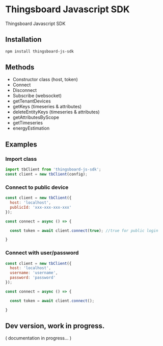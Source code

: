 # Thingsboard Javascript SDK

Thingsboard Javascript SDK


## Installation

```bash
npm install thingsboard-js-sdk
```

## Methods

- Constructor class (host, token)
- Connect
- Disconnect
- Subscribe (websocket)
- getTenantDevices
- getKeys (timeseries & attributes)
- deleteEntityKeys (timeseries & attributes)
- getAttributesByScope
- getTimeseries
- energyEstimation


## Examples

### Import class

```js
import tbClient from 'thingsboard-js-sdk';
const client = new tbClient(config);
```

### Connect to public device

```js
const client = new tbClient({
  host: 'localhost',
  publicId: 'xxx-xxx-xxx-xxx'
});

const connect = async () => {

  const token = await client.connect(true); //true for public login

}
```

### Connect with user/password

```js
const client = new tbClient({
  host: 'localhost',
  username: 'username',
  password: 'password'
});

const connect = async () => {

  const token = await client.connect();

}
```

## Dev version, work in progress.
( documentation in progress... )
